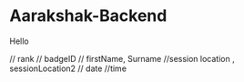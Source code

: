 # Aarakshak-Backend
Hello

// rank
// badgeID
// firstName, Surname
//session location , sessionLocation2
// date
//time